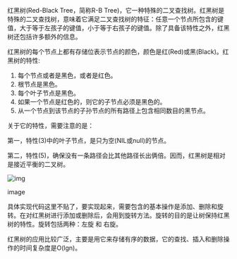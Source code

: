 红黑树(Red-Black Tree，简称R-B Tree)，它一种特殊的二叉查找树。红黑树是特殊的二叉查找树，意味着它满足二叉查找树的特征：任意一个节点所包含的键值，大于等于左孩子的键值，小于等于右孩子的键值。除了具备该特性之外，红黑树还包括许多额外的信息。

红黑树的每个节点上都有存储位表示节点的颜色，颜色是红(Red)或黑(Black)。红黑树的特性:

1. 每个节点或者是黑色，或者是红色。
2. 根节点是黑色。
3. 每个叶子节点是黑色。
4. 如果一个节点是红色的，则它的子节点必须是黑色的。
5. 从一个节点到该节点的子孙节点的所有路径上包含相同数目的黑节点。

关于它的特性，需要注意的是：

第一，特性(3)中的叶子节点，是只为空(NIL或null)的节点。

第二，特性(5)，确保没有一条路径会比其他路径长出俩倍。因而，红黑树是相对是接近平衡的二叉树。

![img](https:////upload-images.jianshu.io/upload_images/14326004-d488f5fe8efcac63?imageMogr2/auto-orient/strip|imageView2/2/w/928/format/webp)

image

具体实现代码这里不贴了，要实现起来，需要包含的基本操作是添加、删除和旋转。在对红黑树进行添加或删除后，会用到旋转方法。旋转的目的是让树保持红黑树的特性。旋转包括两种：左旋 和 右旋。

红黑树的应用比较广泛，主要是用它来存储有序的数据，它的查找、插入和删除操作的时间复杂度是O(lgn)。